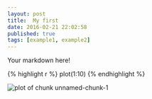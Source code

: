 ```yaml
---
layout: post
title:  My first
date: 2016-02-21 22:02:58
published: true
tags: [example1, example2]
---
```


Your markdown here!


{% highlight r %}
plot(1:10)
{% endhighlight %}

![plot of chunk unnamed-chunk-1](/knitr-jekyllfigure/source/my-first-blog/2016-02-21-my-first-blog/unnamed-chunk-1-1.png)
